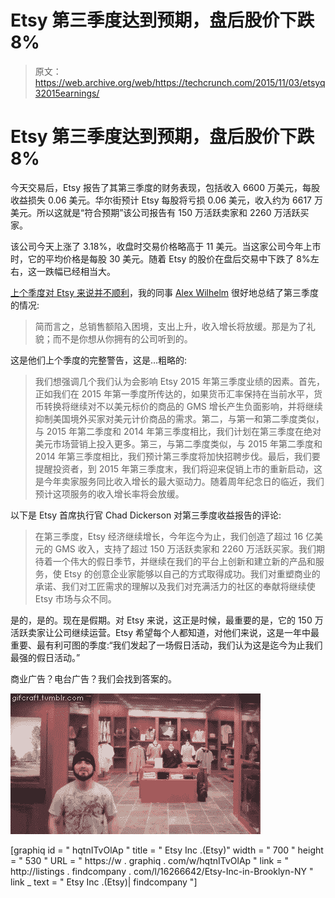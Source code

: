 # Etsy 第三季度达到预期，盘后股价下跌 8% 

> 原文：<https://web.archive.org/web/https://techcrunch.com/2015/11/03/etsyq32015earnings/>

# Etsy 第三季度达到预期，盘后股价下跌 8%

今天交易后，Etsy 报告了其第三季度的财务表现，包括收入 6600 万美元，每股收益损失 0.06 美元。华尔街预计 Etsy 每股将亏损 0.06 美元，收入约为 6617 万美元。所以这就是“符合预期”该公司报告有 150 万活跃卖家和 2260 万活跃买家。

该公司今天上涨了 3.18%，收盘时交易价格略高于 11 美元。当这家公司今年上市时，它的平均价格是每股 30 美元。随着 Etsy 的股价在盘后交易中下跌了 8%左右，这一跌幅已经相当大。

[上个季度对 Etsy 来说并不顺利](https://web.archive.org/web/20221205230207/https://beta.techcrunch.com/2015/08/04/etsy-beats-in-q2-but-falls-13-after-hours-on-troublesome-q3-guidance/)，我的同事 [Alex Wilhelm](https://web.archive.org/web/20221205230207/http://www.twitter.com/alex) 很好地总结了第三季度的情况:

> 简而言之，总销售额陷入困境，支出上升，收入增长将放缓。那是为了礼貌；而不是你想从你拥有的公司听到的。

这是他们上个季度的完整警告，这是…粗略的:

> 我们想强调几个我们认为会影响 Etsy 2015 年第三季度业绩的因素。首先，正如我们在 2015 年第一季度所传达的，如果货币汇率保持在当前水平，货币转换将继续对不以美元标价的商品的 GMS 增长产生负面影响，并将继续抑制美国境外买家对美元计价商品的需求。第二，与第一和第二季度类似，与 2015 年第二季度和 2014 年第三季度相比，我们计划在第三季度在绝对美元市场营销上投入更多。第三，与第二季度类似，与 2015 年第二季度和 2014 年第三季度相比，我们预计第三季度将加快招聘步伐。最后，我们要提醒投资者，到 2015 年第三季度末，我们将迎来促销上市的重新启动，这是今年卖家服务同比收入增长的最大驱动力。随着周年纪念日的临近，我们预计这项服务的收入增长率将会放缓。

以下是 Etsy 首席执行官 Chad Dickerson 对第三季度收益报告的评论:

> 在第三季度，Etsy 经济继续增长，今年迄今为止，我们创造了超过 16 亿美元的 GMS 收入，支持了超过 150 万活跃卖家和 2260 万活跃买家。我们期待着一个伟大的假日季节，并继续在我们的平台上创新和建立新的产品和服务，使 Etsy 的创意企业家能够以自己的方式取得成功。我们对重塑商业的承诺、我们对工匠需求的理解以及我们对充满活力的社区的奉献将继续使 Etsy 市场与众不同。

是的，是的。现在是假期。对 Etsy 来说，这正是时候，最重要的是，它的 150 万活跃卖家让公司继续运营。Etsy 希望每个人都知道，对他们来说，这是一年中最重要、最有利可图的季度:“我们发起了一场假日活动，我们认为这是迄今为止我们最强的假日活动。”

商业广告？电台广告？我们会找到答案的。

![giphy](img/0d309f2a45c9fcc19cbcee4c2276be86.png)

[graphiq id = " hqtnITvOlAp " title = " Etsy Inc .(Etsy)" width = " 700 " height = " 530 " URL = " https://w . graphiq . com/w/hqtnITvOlAp " link = " http://listings . findcompany . com/l/16266642/Etsy-Inc-in-Brooklyn-NY " link _ text = " Etsy Inc .(Etsy)| findcompany "]